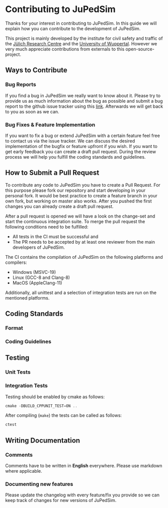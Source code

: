 # Contributing to JuPedSim
Thanks for your interest in contributing to JuPedSim.
In this guide we will explain how you can contribute to the development of JuPedSim.

This project is mainly developed by the institute for civil safety and traffic of the [Jülich Research Centre](https://www.fz-juelich.de/ias/ias-7/EN/Home/home_node.html) and the [University of Wuppertal](https://www.asim.uni-wuppertal.de/en.html).
However we very much appreciate contributions from externals to this open-source-project.

## Ways to Contribute
### Bug Reports
If you find a bug in JuPedSim we really want to know about it.
Please try to provide us as much information about the bug as possible and submit a bug report to the github issue tracker using this [link](https://github.com/JuPedSim/jpscore/issues/new?assignees=&labels=Type:%20Bug&template=bug_report.md&title=).
Afterwards we will get back to you as soon as we can.

### Bug Fixes & Feature Implementation
If you want to fix a bug or extend JuPedSim with a certain feature feel free to contact us via the issue tracker.
We can discuss the desired implementation of the bugfix or feature upfront if you wish.
If you want to get early feedback you can create a draft pull request.
During the review process we will help you fulfill the coding standards and guidelines.

## How to Submit a Pull Request
To contribute any code to JuPedSim you have to create a Pull Request.
For this purpose please fork our repository and start developing in your personal fork.
It would be best practice to create a feature branch in your own fork, but working on master also works.
After you pushed the first changes you can already create a draft pull request.

After a pull request is opened we will have a look on the change-set and start the continuous integration suite.
To merge the pull request the following conditions need to be fulfilled:
- All tests in the CI must be successful and
- The PR needs to be accepted by at least one reviewer from the main developers of JuPedSim.

The CI contains the compilation of JuPedSim on the following platforms and compilers:
- Windows (MSVC-19)
- Linux (GCC-8 and Clang-8)
- MacOS (AppleClang-11)

Additionally, all unittest and a selection of integration tests are run on the mentioned platforms.

## Coding Standards

### Format

### Coding Guidelines

## Testing

### Unit Tests
### Integration Tests

Testing should be enabled by cmake as follows:
```javascript
cmake -DBUILD_CPPUNIT_TEST=ON ..
```

After compiling (`make`) the tests can be called as follows:

```javascript
ctest
```
## Writing Documentation

### Comments
Comments have to be written in **English** everywhere. Please use markdown where applicable.

### Documenting new features
Please update the changelog with every feature/fix you provide so we can keep track of changes for new versions of JuPedSim.
